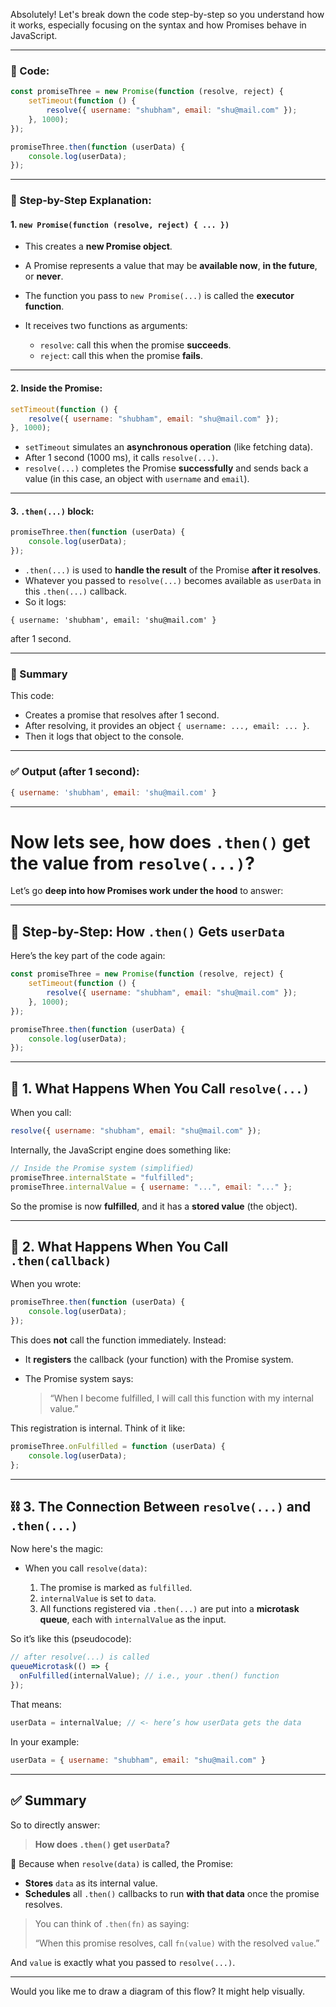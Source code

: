 Absolutely! Let's break down the code step-by-step so you understand how it works, especially focusing on the syntax and how Promises behave in JavaScript.

---

### 🔹 Code:

```javascript
const promiseThree = new Promise(function (resolve, reject) {
    setTimeout(function () {
        resolve({ username: "shubham", email: "shu@mail.com" });
    }, 1000);
});

promiseThree.then(function (userData) {
    console.log(userData);
});
```

---

### 🔹 Step-by-Step Explanation:

#### 1. `new Promise(function (resolve, reject) { ... })`

* This creates a **new Promise object**.
* A Promise represents a value that may be **available now**, **in the future**, or **never**.
* The function you pass to `new Promise(...)` is called the **executor function**.
* It receives two functions as arguments:

  * `resolve`: call this when the promise **succeeds**.
  * `reject`: call this when the promise **fails**.

---

#### 2. Inside the Promise:

```javascript
setTimeout(function () {
    resolve({ username: "shubham", email: "shu@mail.com" });
}, 1000);
```

* `setTimeout` simulates an **asynchronous operation** (like fetching data).
* After 1 second (1000 ms), it calls `resolve(...)`.
* `resolve(...)` completes the Promise **successfully** and sends back a value (in this case, an object with `username` and `email`).

---

#### 3. `.then(...)` block:

```javascript
promiseThree.then(function (userData) {
    console.log(userData);
});
```

* `.then(...)` is used to **handle the result** of the Promise **after it resolves**.
* Whatever you passed to `resolve(...)` becomes available as `userData` in this `.then(...)` callback.
* So it logs:

```
{ username: 'shubham', email: 'shu@mail.com' }
```

after 1 second.

---

### 🔹 Summary

This code:

* Creates a promise that resolves after 1 second.
* After resolving, it provides an object `{ username: ..., email: ... }`.
* Then it logs that object to the console.

---

### ✅ Output (after 1 second):

```js
{ username: 'shubham', email: 'shu@mail.com' }
```


---

# Now lets see, how does `.then()` get the value from `resolve(...)`?

Let’s go **deep into how Promises work under the hood** to answer:

---

## 🔄 Step-by-Step: How `.then()` Gets `userData`

Here’s the key part of the code again:

```js
const promiseThree = new Promise(function (resolve, reject) {
    setTimeout(function () {
        resolve({ username: "shubham", email: "shu@mail.com" });
    }, 1000);
});

promiseThree.then(function (userData) {
    console.log(userData);
});
```

---

## 🧠 1. What Happens When You Call `resolve(...)`

When you call:

```js
resolve({ username: "shubham", email: "shu@mail.com" });
```

Internally, the JavaScript engine does something like:

```js
// Inside the Promise system (simplified)
promiseThree.internalState = "fulfilled";
promiseThree.internalValue = { username: "...", email: "..." };
```

So the promise is now **fulfilled**, and it has a **stored value** (the object).

---

## 📌 2. What Happens When You Call `.then(callback)`

When you wrote:

```js
promiseThree.then(function (userData) {
    console.log(userData);
});
```

This does **not** call the function immediately. Instead:

* It **registers** the callback (your function) with the Promise system.
* The Promise system says:

  > “When I become fulfilled, I will call this function with my internal value.”

This registration is internal. Think of it like:

```js
promiseThree.onFulfilled = function (userData) {
    console.log(userData);
};
```

---

## ⛓ 3. The Connection Between `resolve(...)` and `.then(...)`

Now here's the magic:

* When you call `resolve(data)`:

  1. The promise is marked as `fulfilled`.
  2. `internalValue` is set to `data`.
  3. All functions registered via `.then(...)` are put into a **microtask queue**, each with `internalValue` as the input.

So it’s like this (pseudocode):

```js
// after resolve(...) is called
queueMicrotask(() => {
  onFulfilled(internalValue); // i.e., your .then() function
});
```

That means:

```js
userData = internalValue; // <- here’s how userData gets the data
```

In your example:

```js
userData = { username: "shubham", email: "shu@mail.com" }
```

---

## ✅ Summary

So to directly answer:

> **How does `.then()` get `userData`?**

🔹 Because when `resolve(data)` is called, the Promise:

* **Stores** `data` as its internal value.
* **Schedules** all `.then()` callbacks to run **with that data** once the promise resolves.

> You can think of `.then(fn)` as saying:
>
> “When this promise resolves, call `fn(value)` with the resolved `value`.”

And `value` is exactly what you passed to `resolve(...)`.

---

Would you like me to draw a diagram of this flow? It might help visually.
